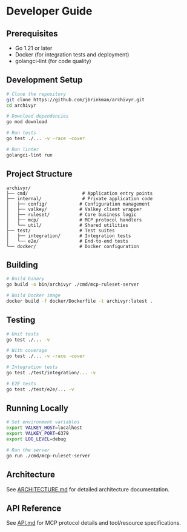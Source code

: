 # Developer Guide

## Prerequisites

- Go 1.21 or later
- Docker (for integration tests and deployment)
- golangci-lint (for code quality)

## Development Setup

```bash
# Clone the repository
git clone https://github.com/jbrinkman/archivyr.git
cd archivyr

# Download dependencies
go mod download

# Run tests
go test ./... -v -race -cover

# Run linter
golangci-lint run
```

## Project Structure

```
archivyr/
├── cmd/                    # Application entry points
├── internal/               # Private application code
│   ├── config/            # Configuration management
│   ├── valkey/            # Valkey client wrapper
│   ├── ruleset/           # Core business logic
│   ├── mcp/               # MCP protocol handlers
│   └── util/              # Shared utilities
├── test/                  # Test suites
│   ├── integration/       # Integration tests
│   └── e2e/               # End-to-end tests
└── docker/                # Docker configuration
```

## Building

```bash
# Build binary
go build -o bin/archivyr ./cmd/mcp-ruleset-server

# Build Docker image
docker build -f docker/Dockerfile -t archivyr:latest .
```

## Testing

```bash
# Unit tests
go test ./... -v

# With coverage
go test ./... -v -race -cover

# Integration tests
go test ./test/integration/... -v

# E2E tests
go test ./test/e2e/... -v
```

## Running Locally

```bash
# Set environment variables
export VALKEY_HOST=localhost
export VALKEY_PORT=6379
export LOG_LEVEL=debug

# Run the server
go run ./cmd/mcp-ruleset-server
```

## Architecture

See [ARCHITECTURE.md](docs/ARCHITECTURE.md) for detailed architecture documentation.

## API Reference

See [API.md](docs/API.md) for MCP protocol details and tool/resource specifications.
